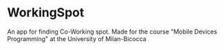 # WorkingSpot
An app for finding Co-Working spot. Made for the course "Mobile Devices Programming" at the University of Milan-Bicocca
